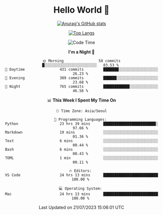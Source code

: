 <div align="center">

# Hello World 👋

[![Anurag's GitHub stats](https://github-readme-stats.vercel.app/api?username=taeho0888&show_icons=true&theme=dracula)](https://github.com/anuraghazra/github-readme-stats)

[![Top Langs](https://github-readme-stats.vercel.app/api/top-langs/?username=taeho0888&theme=dracula)](https://github.com/anuraghazra/github-readme-stats)
<!--
**taeho0888/taeho0888** is a ✨ _special_ ✨ repository because its `README.md` (this file) appears on your GitHub profile.

<!--START_SECTION:waka-->
![Code Time](http://img.shields.io/badge/Code%20Time-146%20hrs%2011%20mins-blue)

**I'm a Night 🦉** 

```text
🌞 Morning                58 commits          █░░░░░░░░░░░░░░░░░░░░░░░░   03.53 % 
🌆 Daytime                431 commits         ███████░░░░░░░░░░░░░░░░░░   26.23 % 
🌃 Evening                389 commits         ██████░░░░░░░░░░░░░░░░░░░   23.68 % 
🌙 Night                  765 commits         ████████████░░░░░░░░░░░░░   46.56 % 
```


📊 **This Week I Spent My Time On** 

```text
🕑︎ Time Zone: Asia/Seoul

💬 Programming Languages: 
Python                   23 hrs 39 mins      ████████████████████████░   97.66 % 
Markdown                 19 mins             ░░░░░░░░░░░░░░░░░░░░░░░░░   01.36 % 
Text                     6 mins              ░░░░░░░░░░░░░░░░░░░░░░░░░   00.44 % 
Bash                     6 mins              ░░░░░░░░░░░░░░░░░░░░░░░░░   00.43 % 
TOML                     1 min               ░░░░░░░░░░░░░░░░░░░░░░░░░   00.11 % 

🔥 Editors: 
VS Code                  24 hrs 13 mins      █████████████████████████   100.00 % 

💻 Operating System: 
Mac                      24 hrs 13 mins      █████████████████████████   100.00 % 
```


 Last Updated on 21/07/2023 15:06:01 UTC
<!--END_SECTION:waka-->
</div>

